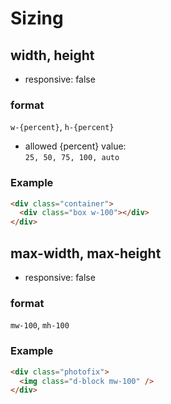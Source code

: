 # Sizing

## width, height

- responsive: false

### format
`w-{percent}`, `h-{percent}`

- allowed {percent} value:  
`25, 50, 75, 100, auto`

### Example
```html
<div class="container">
  <div class="box w-100"></div>
</div>
```


## max-width, max-height

- responsive: false

### format
`mw-100`, `mh-100`

### Example
```html
<div class="photofix">
  <img class="d-block mw-100" />
</div>
```
